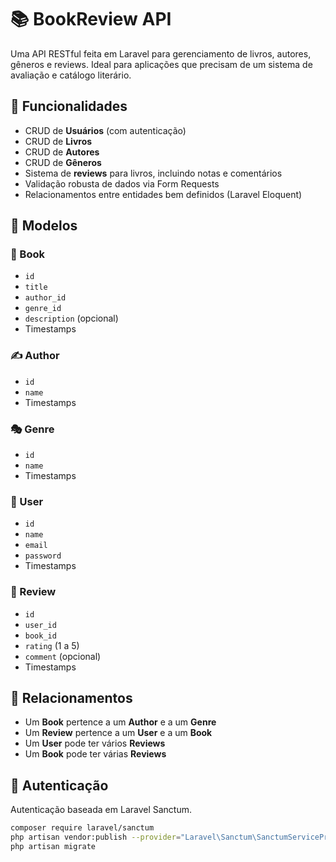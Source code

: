 # 📚 BookReview API

Uma API RESTful feita em Laravel para gerenciamento de livros, autores, gêneros e reviews. Ideal para aplicações que precisam de um sistema de avaliação e catálogo literário.

## 🚀 Funcionalidades

- CRUD de **Usuários** (com autenticação)
- CRUD de **Livros**
- CRUD de **Autores**
- CRUD de **Gêneros**
- Sistema de **reviews** para livros, incluindo notas e comentários
- Validação robusta de dados via Form Requests
- Relacionamentos entre entidades bem definidos (Laravel Eloquent)

## 🧱 Modelos

### 📘 Book
- `id`
- `title`
- `author_id`
- `genre_id`
- `description` (opcional)
- Timestamps

### ✍️ Author
- `id`
- `name`
- Timestamps

### 🎭 Genre
- `id`
- `name`
- Timestamps

### 👤 User
- `id`
- `name`
- `email`
- `password`
- Timestamps

### 📝 Review
- `id`
- `user_id`
- `book_id`
- `rating` (1 a 5)
- `comment` (opcional)
- Timestamps

## 🔁 Relacionamentos

- Um **Book** pertence a um **Author** e a um **Genre**
- Um **Review** pertence a um **User** e a um **Book**
- Um **User** pode ter vários **Reviews**
- Um **Book** pode ter várias **Reviews**

## 🔐 Autenticação

Autenticação baseada em Laravel Sanctum.

```bash
composer require laravel/sanctum
php artisan vendor:publish --provider="Laravel\Sanctum\SanctumServiceProvider"
php artisan migrate
